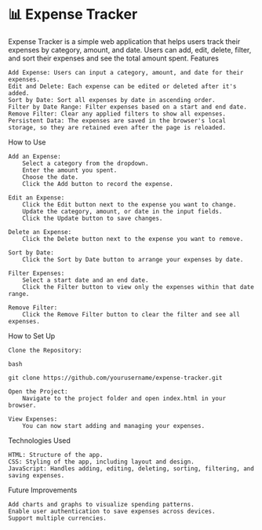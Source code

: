 # 📊 Expense Tracker
Expense Tracker is a simple web application that helps users track their expenses by category, amount, and date. Users can add, edit, delete, filter, and sort their expenses and see the total amount spent.
Features

    Add Expense: Users can input a category, amount, and date for their expenses.
    Edit and Delete: Each expense can be edited or deleted after it's added.
    Sort by Date: Sort all expenses by date in ascending order.
    Filter by Date Range: Filter expenses based on a start and end date.
    Remove Filter: Clear any applied filters to show all expenses.
    Persistent Data: The expenses are saved in the browser's local storage, so they are retained even after the page is reloaded.

How to Use

    Add an Expense:
        Select a category from the dropdown.
        Enter the amount you spent.
        Choose the date.
        Click the Add button to record the expense.

    Edit an Expense:
        Click the Edit button next to the expense you want to change.
        Update the category, amount, or date in the input fields.
        Click the Update button to save changes.

    Delete an Expense:
        Click the Delete button next to the expense you want to remove.

    Sort by Date:
        Click the Sort by Date button to arrange your expenses by date.

    Filter Expenses:
        Select a start date and an end date.
        Click the Filter button to view only the expenses within that date range.

    Remove Filter:
        Click the Remove Filter button to clear the filter and see all expenses.

How to Set Up

    Clone the Repository:

    bash

    git clone https://github.com/yourusername/expense-tracker.git

    Open the Project:
        Navigate to the project folder and open index.html in your browser.

    View Expenses:
        You can now start adding and managing your expenses.

Technologies Used

    HTML: Structure of the app.
    CSS: Styling of the app, including layout and design.
    JavaScript: Handles adding, editing, deleting, sorting, filtering, and saving expenses.

Future Improvements

    Add charts and graphs to visualize spending patterns.
    Enable user authentication to save expenses across devices.
    Support multiple currencies.


